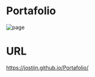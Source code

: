 # Portafolio
![page](https://github.com/Jostiin/Portafolio/assets/63017264/617b4622-1f06-48fd-a063-eec16d764c4a)
# URL
https://jostiin.github.io/Portafolio/

